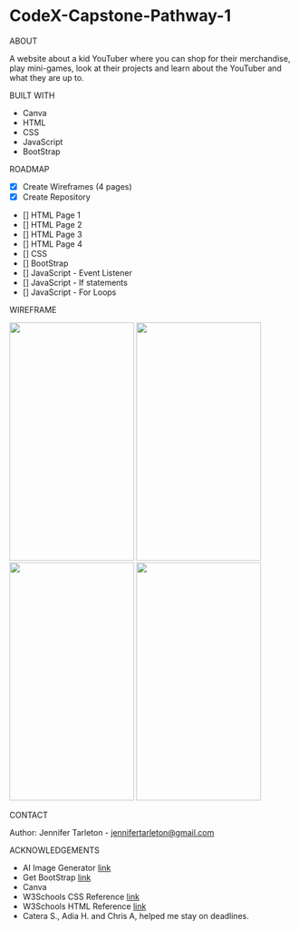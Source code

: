 # CodeX-Capstone-Pathway-1
ABOUT

  A website about a kid YouTuber where you can shop for their merchandise, play mini-games, look at their projects and learn about the YouTuber and what they are up to. 
  
  
BUILT WITH

* Canva
* HTML
* CSS
* JavaScript
* BootStrap


ROADMAP

* [x] Create Wireframes (4 pages)
* [x] Create Repository
* [] HTML Page 1
* [] HTML Page 2
* [] HTML Page 3
* [] HTML Page 4
* [] CSS
* [] BootStrap
* [] JavaScript - Event Listener
* [] JavaScript - If statements
* [] JavaScript - For Loops


WIREFRAME

<img src="https://github.com/JenniferT9462/CodeX-Capstone-Pathway-1/assets/63979357/5327a360-5b38-400b-b15d-2ca8a4f6c38d" height="420" width="220">

<img src="https://github.com/JenniferT9462/CodeX-Capstone-Pathway-1/assets/63979357/6d489034-b274-4afd-a042-bf68b288daa4" height="420" width="220">
<img src="https://github.com/JenniferT9462/CodeX-Capstone-Pathway-1/assets/63979357/7f15decd-fe2e-4eb9-a52f-9f3bac76ebc2" height="420" width="220">
<img src="https://github.com/JenniferT9462/CodeX-Capstone-Pathway-1/assets/63979357/371c715e-9623-44d9-8d94-d464e53f97f6" height="420" width="220">



CONTACT

Author: Jennifer Tarleton - jennifertarleton@gmail.com

ACKNOWLEDGEMENTS

* AI Image Generator [link](https://designer.microsoft.com/image-creator)
* Get BootStrap [link](https://getbootstrap.com/docs/5.3/getting-started/introduction/)
* Canva
* W3Schools CSS Reference [link](https://www.w3schools.com/cssref/index.php)
* W3Schools HTML Reference [link](https://www.w3schools.com/tags/default.asp)
* Catera S., Adia H. and Chris A, helped me stay on deadlines.

